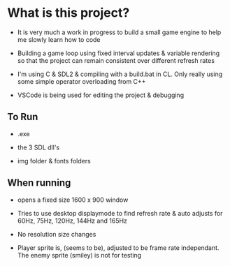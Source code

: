 # What is this project?

- It is very much a work in progress to build a small game engine to help me slowly learn how to code

- Building a game loop using fixed interval updates & variable rendering so that the project
 can remain consistent over different refresh rates

- I'm using C & SDL2 & compiling with a build.bat in CL. Only really using some simple operator overloading from C++

- VSCode is being used for editing the project & debugging

## To Run

- .exe

- the 3 SDL dll's

- img folder & fonts folders

## When running

- opens a fixed size 1600 x 900 window

- Tries to use desktop displaymode to find refresh rate & auto adjusts for 60Hz, 75Hz, 120Hz, 144Hz and 165Hz

- No resolution size changes

- Player sprite is, (seems to be), adjusted to be frame rate independant. The enemy sprite (smiley) is not for testing
